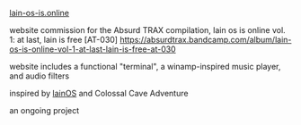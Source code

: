 [lain-os-is.online](https://lain-os-is.online)

website commission for the Absurd TRAX compilation, lain os is online vol. 1: at last, lain is free [AT-030] 
https://absurdtrax.bandcamp.com/album/lain-os-is-online-vol-1-at-last-lain-is-free-at-030

website includes a functional "terminal", a winamp-inspired music player, and audio filters

inspired by [lainOS](https://lainos.org) and Colossal Cave Adventure

an ongoing project
